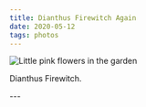 ```yaml
---
title: Dianthus Firewitch Again
date: 2020-05-12
tags: photos
---
```

<p><img src="/assets/images/20200511_195516.jpg" alt="Little pink flowers in the garden" /></p>
<p>Dianthus Firewitch.</p>
---
